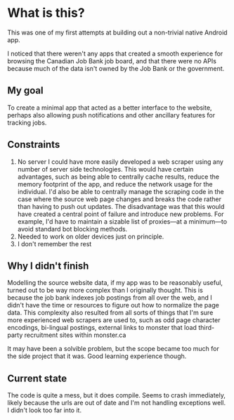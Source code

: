 # What is this?
This was one of my first attempts at building out a non-trivial native Android app.

I noticed that there weren't any apps that created a smooth experience for browsing the Canadian Job Bank job board, and that there were no APIs because much of the data isn't owned by the Job Bank or the government.
## My goal
To create a minimal app that acted as a better interface to the website, perhaps also allowing push notifications and other ancillary features for tracking jobs.

## Constraints
1. No server
I could have more easily developed a web scraper using any number of server side technologies. This would have certain advantages, such as being able to centrally cache results, reduce the memory footprint of the app, and reduce the network usage for the individual. I'd also be able to centrally manage the scraping code in the case where the source web page changes and breaks the code rather than having to push out updates.
The disadvantage was that this would have created a central point of failure and introduce new problems. For example, I'd have to maintain a sizable list of proxies—at a minimum—to avoid standard bot blocking methods.
2. Needed to work on older devices just on principle.
3. I don't remember the rest

## Why I didn't finish
Modelling the source website data, if my app was to be reasonably useful, turned out to be way more complex than I originally thought. This is because the job bank indexes job postings from all over the web, and I didn't have the time or resources to figure out how to normalize the page data.
This complexity also resulted from all sorts of things that I'm sure more experienced web scrapers are used to, such as odd page character encodings, bi-lingual postings, external links to monster that load third-party recruitment sites within monster.ca

It may have been a solvible problem, but the scope became too much for the side project that it was. Good learning experience though.

## Current state
The code is quite a mess, but it does compile. Seems to crash immediately, likely because the urls are out of date and I'm not handling exceptions well. I didn't look too far into it.
